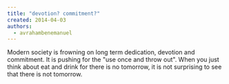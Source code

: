 ```yaml
---
title: "devotion? commitment?"
created: 2014-04-03
authors: 
  - avrahambenemanuel
---
```


Modern society is frowning on long term dedication, devotion and commitment. It is pushing for the "use once and throw out". When you just think about eat and drink for there is no tomorrow, it is not surprising to see that there is not tomorrow.
